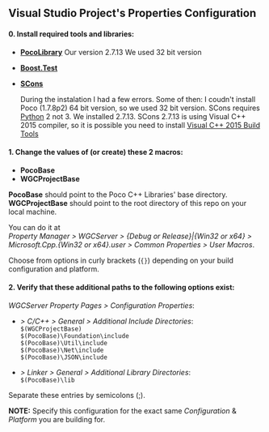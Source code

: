 ## Visual Studio Project's Properties Configuration

#### 0. Install required tools and libraries:
* __[PocoLibrary](https://pocoproject.org/download/index.html "@pocoproject.org")__ 
  Our version  2.7.13
  We used 32 bit version
* [__Boost.Test__](http://www.boost.org/ "@www.boost.org")
* [__SCons__](http://scons.org/ "@scons.org")

  During the instalation I had a few errors. Some of then: 
    I coudn't install Poco (1.7.8p2) 64 bit version, so we used 32 bit version. 
    SCons requires [Python](https://www.python.org/downloads/ "@python.org") 2 not 3. We installed 2.7.13.
    SCons 2.7.13 is using Visual C++ 2015 compiler, so it is possible you need to install [Visual C++ 2015 Build Tools](https://blogs.msdn.microsoft.com/vcblog/2016/11/16/introducing-the-visual-studio-build-tools/ "@microsoft.com")

#### 1. Change the values of (or create) these 2 macros:
* __PocoBase__ 
* __WGCProjectBase__

__PocoBase__ should point to the Poco C++ Libraries' base directory.  
__WGCProjectBase__ should point to the root directory of this repo on your local machine.

You can do it at  
_Property Manager > WGCServer > {Debug or Release}|{Win32 or x64} > Microsoft.Cpp.{Win32 or x64}.user > Common Properties > User Macros_.  

Choose from options in curly brackets (`{}`) depending on your build configuration and platform.

#### 2. Verify that these additional paths to the following options exist:

_WGCServer Property Pages > Configuration Properties_:
* _\> C/C++ > General > Additional Include Directories_:  
 `$(WGCProjectBase)`  
 `$(PocoBase)\Foundation\include`  
 `$(PocoBase)\Util\include`  
 `$(PocoBase)\Net\include`  
 `$(PocoBase)\JSON\include`

* _\> Linker > General > Additional Library Directories_:  
	`$(PocoBase)\lib`

Separate these entries by semicolons (;).

__NOTE:__ Specify this configuration for the exact same _Configuration_ & _Platform_ you are building for.
